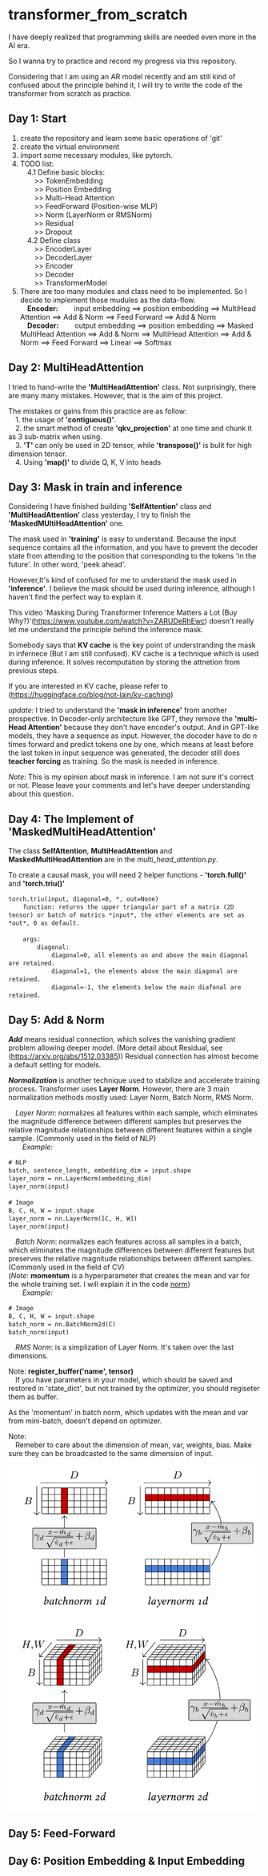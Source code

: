 # transformer_from_scratch
I have deeply realized that programming skills are needed even more in the AI era.

So I wanna try to practice and record my progress via this repository.

Considering that I am using an AR model recently and am still kind of confused about the principle behind it, 
I will try to write the code of the transformer from scratch as practice.
## Day 1: Start
1. create the repository and learn some basic operations of 'git'
2. create the virtual environment
3. import some necessary modules, like pytorch.
4. TODO list:<br>
&emsp;4.1 Define basic blocks:<br> 
&emsp;&emsp;>> TokenEmbedding<br> 
&emsp;&emsp;>> Position Embedding<br> 
&emsp;&emsp;>> Multi-Head Attention<br> 
&emsp;&emsp;>> FeedForward (Position-wise MLP)<br> 
&emsp;&emsp;>> Norm (LayerNorm or RMSNorm)<br> 
&emsp;&emsp;>> Residual<br> 
&emsp;&emsp;>> Dropout<br> 
&emsp;4.2 Define class<br> 
&emsp;&emsp;>> EncoderLayer<br> 
&emsp;&emsp;>> DecoderLayer<br> 
&emsp;&emsp;>> Encoder<br> 
&emsp;&emsp;>> Decoder<br> 
&emsp;&emsp;>> TransformerModel<br> 
5. There are too many modules and class need to be implemented. So I decide to implement those mudules as the data-flow.<br> 
&emsp;**Encoder:** 
&emsp;&emsp;input embedding ==> position embedding ==> MultiHead Attention ==> Add & Norm 
             ==> Feed Forward ==> Add & Norm<br> 
&emsp;**Decoder:** 
&emsp;&emsp;output embedding ==> position embedding ==> Masked MultiHead Attention ==> Add & Norm
             ==> MultiHead Attention ==> Add & Norm ==> Feed Forward ==> Linear ==> Softmax<br> 
## Day 2: MultiHeadAttention
I tried to hand-write the **'MultiHeadAttention'** class. Not surprisingly, there are many many mistakes. However, that is the
aim of this project.

The mistakes or gains from this practice are as follow:<br>
&emsp;1. the usage of **'contiguous()'**.<br>
&emsp;2. the smart method of create **'qkv_projection'** at one time and chunk it as 3 sub-matrix when using.<br>
&emsp;3. **'T'** can only be used in 2D tensor, while **'transpose()'** is bulit for high dimension tensor.<br>
&emsp;4. Using **'map()'** to divide Q, K, V into heads<br>
## Day 3: Mask in train and inference
Considering I have finished building **'SelfAttention'** class and **'MultiHeadAttention'** class yesterday, I try to finish the 
**'MaskedMUltiHeadAttention'** one. 

The mask used in **'training'** is easy to understand. Because the input sequence contains all
the information, and you have to prevent the decoder state from attending to the position that corresponding to the tokens
'in the future'. In other word, 'peek ahead'.

However,It's kind of confused for me to understand the mask used in **'inference'**. I believe the mask should be used during
inference, although I haven't find the perfect way to explain it.

This video 'Masking During Transformer Inference Matters a Lot (Buy Why?)'(https://www.youtube.com/watch?v=ZARUDeRhEwc) doesn't really let me understand the principle behind the inference mask.

Somebody says that **KV cache** is the key point of understranding the mask in infernece (But I am still confused). KV cache is a technique which is used during inference.
It solves recomputation by storing the attnetion from previous steps.

If you are interested in KV cache, please refer to (https://huggingface.co/blog/not-lain/kv-caching)

*update:* I tried to understand the **'mask in inference'** from another prospective. In Decoder-only architecture like GPT, they remove the **'multi-Head Attention'** because they don't have encoder's output. And in GPT-like models, they have a sequence as input. However, the docoder have to do *n* times forward and predict tokens one by one, which means at least before the last token in input sequence was generated, the decoder still does **teacher forcing** as training. So the mask is needed in inference.

*Note:* This is my opinion about mask in inference. I am not sure it's correct or not. Please leave your comments and let's have deeper understanding about this question.

## Day 4: The Implement of 'MaskedMultiHeadAttention'
The class **SelfAttention**, **MultiHeadAttention** and **MaskedMultiHeadAttention** are in the *multi_head_attention.py*.

To create a causal mask, you will need 2 helper functions - **'torch.full()'** and **'torch.triu()'**

    torch.triu(input, diagonal=0, *, out=None)
        function: returns the upper triangular part of a matrix (2D tensor) or batch of matrics *input*, the other elements are set as *out*, 0 as default.

        args:
            diagonal:
                diagonal=0, all elements on and above the main diagonal are retained. 
                diagonal=1, the elements above the main diagonal are retained.
                diagonal=-1, the elements below the main diafonal are retained.


## Day 5: Add & Norm
***Add*** means residual connection, which solves the vanishing gradient problem allowing deeper model. (More detail about Residual, see (https://arxiv.org/abs/1512.03385)) Residual connection has almost become a default setting for models.

***Normalization*** is another technique used to stabilize and accelerate training process. Transformer uses **Layer Norm**.
However, there are 3 main normalization methods mostly used: Layer Norm, Batch Norm, RMS Norm.<br>

&emsp;*Layer Norm*: normalizes all features within each sample, which eliminates the magnitude difference between different samples but preserves the relative magnitude relationships between different features within a single sample. (Commonly used in the field of NLP)<br>
&emsp;&emsp;*Example:*

    # NLP
    batch, sentence_length, embedding_dim = input.shape
    layer_norm = nn.LayerNorm(embedding_dim)
    layer_norm(input)

    # Image
    B, C, H, W = input.shape
    layer_norm = nn.LayerNorm([C, H, W])
    layer_norm(input)


&emsp;*Batch Norm*: normalizes each features across all samples in a batch, which eliminates the magnitude differences between different features but preserves the relative magnitude relationships between different samples. (Commonly used in the field of CV)<br>
(*Note*: **momentum** is a hyperparameter that creates the mean and var for the whole training set. I will explain it in the code [norm](./norm.py))<br>
&emsp;&emsp;*Example:*

    # Image
    B, C, H, W = input.shape
    batch_norm = nn.BatchNorm2d(C)
    batch_norm(input)

&emsp;*RMS Norm*: is a simplization of Layer Norm. It's taken over the last dimensions.

Note: **register_buffer('name', tensor)**<br>
&emsp;If you have parameters in your model, which should be saved and restored in 'state_dict', but not trained by the optimizer, you should regiseter them as buffer.

As the 'momentum' in batch norm, which updates with the mean and var from mini-batch, doesn't depend on optimizer.

Note:<br>
&emsp;Remeber to care about the dimension of mean, var, weights, bias. Make sure they can be broadcasted to the same dimension of input.

![norm](./images/norm.png "Normalization1")

## Day 5: Feed-Forward 


## Day 6: Position Embedding & Input Embedding

